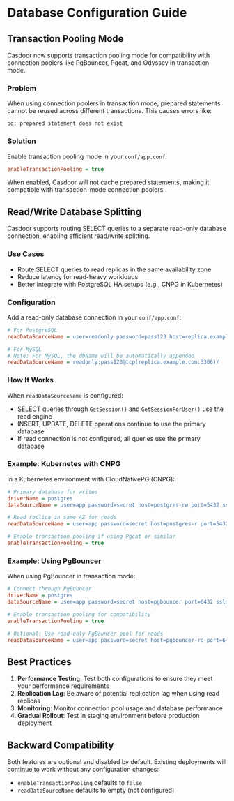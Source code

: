 # Database Configuration Guide

## Transaction Pooling Mode

Casdoor now supports transaction pooling mode for compatibility with connection poolers like PgBouncer, Pgcat, and Odyssey in transaction mode.

### Problem

When using connection poolers in transaction mode, prepared statements cannot be reused across different transactions. This causes errors like:

```
pq: prepared statement does not exist
```

### Solution

Enable transaction pooling mode in your `conf/app.conf`:

```ini
enableTransactionPooling = true
```

When enabled, Casdoor will not cache prepared statements, making it compatible with transaction-mode connection poolers.

## Read/Write Database Splitting

Casdoor supports routing SELECT queries to a separate read-only database connection, enabling efficient read/write splitting.

### Use Cases

- Route SELECT queries to read replicas in the same availability zone
- Reduce latency for read-heavy workloads
- Better integrate with PostgreSQL HA setups (e.g., CNPG in Kubernetes)

### Configuration

Add a read-only database connection in your `conf/app.conf`:

```ini
# For PostgreSQL
readDataSourceName = user=readonly password=pass123 host=replica.example.com port=5432 sslmode=disable dbname=casdoor

# For MySQL
# Note: For MySQL, the dbName will be automatically appended
readDataSourceName = readonly:pass123@tcp(replica.example.com:3306)/
```

### How It Works

When `readDataSourceName` is configured:
- SELECT queries through `GetSession()` and `GetSessionForUser()` use the read engine
- INSERT, UPDATE, DELETE operations continue to use the primary database
- If read connection is not configured, all queries use the primary database

### Example: Kubernetes with CNPG

In a Kubernetes environment with CloudNativePG (CNPG):

```ini
# Primary database for writes
driverName = postgres
dataSourceName = user=app password=secret host=postgres-rw port=5432 sslmode=disable dbname=casdoor

# Read replica in same AZ for reads
readDataSourceName = user=app password=secret host=postgres-r port=5432 sslmode=disable dbname=casdoor

# Enable transaction pooling if using Pgcat or similar
enableTransactionPooling = true
```

### Example: Using PgBouncer

When using PgBouncer in transaction mode:

```ini
# Connect through PgBouncer
driverName = postgres
dataSourceName = user=app password=secret host=pgbouncer port=6432 sslmode=disable dbname=casdoor

# Enable transaction pooling for compatibility
enableTransactionPooling = true

# Optional: Use read-only PgBouncer pool for reads
readDataSourceName = user=app password=secret host=pgbouncer-ro port=6432 sslmode=disable dbname=casdoor
```

## Best Practices

1. **Performance Testing**: Test both configurations to ensure they meet your performance requirements
2. **Replication Lag**: Be aware of potential replication lag when using read replicas
3. **Monitoring**: Monitor connection pool usage and database performance
4. **Gradual Rollout**: Test in staging environment before production deployment

## Backward Compatibility

Both features are optional and disabled by default. Existing deployments will continue to work without any configuration changes:
- `enableTransactionPooling` defaults to `false`
- `readDataSourceName` defaults to empty (not configured)
